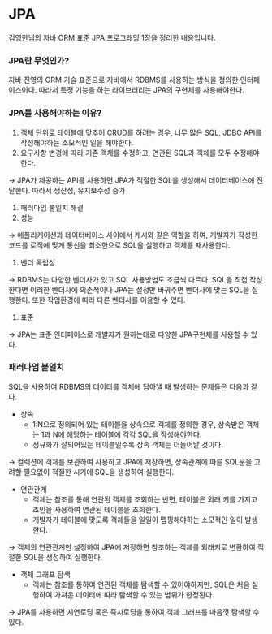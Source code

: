 # JPA

김영한님의 자바 ORM 표준 JPA 프로그래밍 1장을 정리한 내용입니다.

### JPA란 무엇인가?

자바 진영의 ORM 기술 표준으로 자바에서 RDBMS를 사용하는 방식을 정의한 인터페이스이다. 따라서 특정 기능을 하는 라이브러리는 JPA의 구현체를 사용해야한다.

### JPA를 사용해야하는 이유?

1. 객체 단위로 테이블에 맞추어 CRUD를 하려는 경우, 너무 많은 SQL, JDBC API를 작성해야하는 소모적인 일을 해야한다.
2. 요구사항 변경에 따라 기존 객체를 수정하고, 연관된 SQL과 객체를 모두 수정해야한다.

→ JPA가 제공하는 API를 사용하면 JPA가 적절한 SQL을 생성해서 데이터베이스에 전달한다. 따라서 생산성, 유지보수성 증가

1. 패러다임 불일치 해결
2. 성능

→ 애플리케이션과 데이터베이스 사이에서 캐시와 같은 역할을 하여, 개발자가 작성한 코드를 로직에 맞게 통신을 최소한으로 SQL을 실행하고 객체를 재사용한다.

1. 벤더 독립성

→ RDBMS는 다양한 벤더사가 있고 SQL 사용방법도 조금씩 다르다. SQL을 직접 작성한다면 이러한 벤더사에 의존적이나 JPA는 설정만 바꿔주면 벤더사에 맞는 SQL을 실행한다. 또한 작업환경에 따라 다른 벤더사를 이용할 수 있다.

1. 표준

→ JPA는 표준 인터페이스로 개발자가 원하는대로 다양한 JPA구현체를 사용할 수 있다.

### 패러다임 불일치

SQL을 사용하여 RDBMS의 데이터를 객체에 담아낼 때 발생하는 문제들은 다음과 같다.

- 상속
    - 1:N으로 정의되어 있는 테이블을 상속으로 객체를 정의한 경우, 상속받은 객체는 1과 N에 해당하는 테이블에 각각 SQL을 작성해야한다.
    - 정규화가 잘되어있는 테이블일수록 상속 객체는 더늘어날 것이다.

→ 컬렉션에 객체를 보관하여 사용하고 JPA에 저장하면, 상속관계에 따른 SQL문을 고려할 필요없이 적절한 시기에 SQL을 생성하여 실행한다.

- 연관관계
    - 객체는 참조를 통해 연관된 객체를 조회하는 반면, 테이블은 외래 키를 가지고 조인을 사용하여 연관된 테이블을 조회한다.
    - 개발자가 테이블에 맞도록 객체들을 일일이 맵핑해야하는 소모적인 일이 발생한다.

→ 객체의 연관관계만 설정하여 JPA에 저장하면 참조하는 객체를 외래키로 변환하여 적절한 SQL을 생성하여 실행한다.

- 객체 그래프 탐색
    - 객체는 참조를 통하여 연관된 객체를 탐색할 수 있어야하지만, SQL은 처음 실행하여 가져온 데이터에 따라 탐색할 수 있는 범위가 한정된다.

→ JPA를 사용하면 지연로딩 혹은 즉시로딩을 통하여 객체 그래프를 마음껏 탐색할 수 있다.